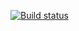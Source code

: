 [![Build status](https://ci.appveyor.com/api/projects/status/2j0xy581aquhe1o7?svg=true)](https://ci.appveyor.com/project/immun4ik/forms)

